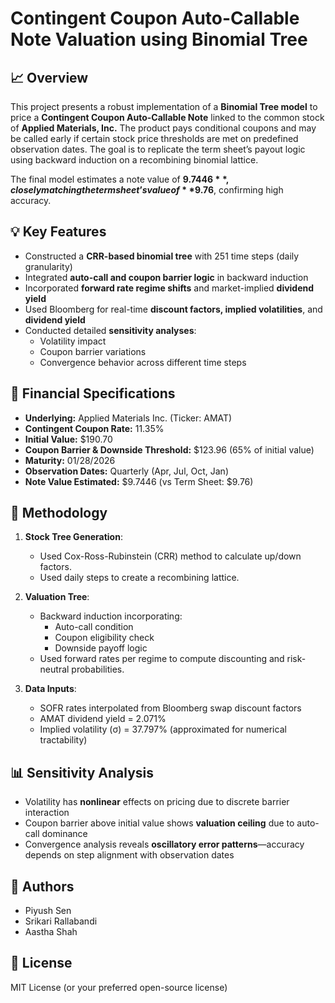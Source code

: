 
Contingent Coupon Auto-Callable Note Valuation using Binomial Tree
===================================================================

📈 Overview
-----------
This project presents a robust implementation of a **Binomial Tree model** to price a **Contingent Coupon Auto-Callable Note** linked to the common stock of **Applied Materials, Inc.** The product pays conditional coupons and may be called early if certain stock price thresholds are met on predefined observation dates. The goal is to replicate the term sheet’s payout logic using backward induction on a recombining binomial lattice.

The final model estimates a note value of **$9.7446**, closely matching the term sheet’s value of **$9.76**, confirming high accuracy.

💡 Key Features
---------------
- Constructed a **CRR-based binomial tree** with 251 time steps (daily granularity)
- Integrated **auto-call and coupon barrier logic** in backward induction
- Incorporated **forward rate regime shifts** and market-implied **dividend yield**
- Used Bloomberg for real-time **discount factors, implied volatilities**, and **dividend yield**
- Conducted detailed **sensitivity analyses**:
  - Volatility impact
  - Coupon barrier variations
  - Convergence behavior across different time steps

🧮 Financial Specifications
---------------------------
- **Underlying:** Applied Materials Inc. (Ticker: AMAT)
- **Contingent Coupon Rate:** 11.35%
- **Initial Value:** $190.70
- **Coupon Barrier & Downside Threshold:** $123.96 (65% of initial value)
- **Maturity:** 01/28/2026
- **Observation Dates:** Quarterly (Apr, Jul, Oct, Jan)
- **Note Value Estimated:** $9.7446 (vs Term Sheet: $9.76)

🧠 Methodology
--------------
1. **Stock Tree Generation**:
   - Used Cox-Ross-Rubinstein (CRR) method to calculate up/down factors.
   - Used daily steps to create a recombining lattice.

2. **Valuation Tree**:
   - Backward induction incorporating:
     - Auto-call condition
     - Coupon eligibility check
     - Downside payoff logic
   - Used forward rates per regime to compute discounting and risk-neutral probabilities.

3. **Data Inputs**:
   - SOFR rates interpolated from Bloomberg swap discount factors
   - AMAT dividend yield = 2.071%
   - Implied volatility (σ) = 37.797% (approximated for numerical tractability)

📊 Sensitivity Analysis
------------------------
- Volatility has **nonlinear** effects on pricing due to discrete barrier interaction
- Coupon barrier above initial value shows **valuation ceiling** due to auto-call dominance
- Convergence analysis reveals **oscillatory error patterns**—accuracy depends on step alignment with observation dates


📌 Authors
----------
- Piyush Sen
- Srikari Rallabandi
- Aastha Shah

📄 License
----------
MIT License (or your preferred open-source license)
